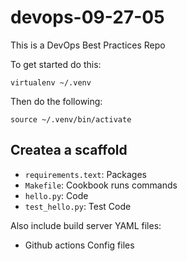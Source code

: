 # devops-09-27-05
This is a DevOps Best Practices Repo

To get started do this: 

`virtualenv ~/.venv`

Then do the following: 

`source ~/.venv/bin/activate`

## Createa a scaffold

* `requirements.text`: Packages
* `Makefile`: Cookbook runs commands
* `hello.py`: Code
* `test_hello.py`: Test Code

Also include build server YAML files: 

* Github actions Config files


